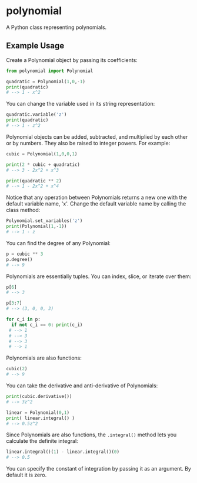 # polynomial
A Python class representing polynomials.

## Example Usage
Create a Polynomial object by passing its coefficients:
```python
from polynomial import Polynomial

quadratic = Polynomial(1,0,-1)
print(quadratic)
# --> 1 - x^2
```

You can change the variable used in its string representation:
```python
quadratic.variable('z')
print(quadratic)
# --> 1 - z^2
```

Polynomial objects can be added, subtracted, and multiplied by each other or by numbers. They also be raised to integer powers. For example:
```python
cubic = Polynomial(1,0,0,1)

print(2 * cubic + quadratic)
# --> 3 - 2x^2 + x^3

print(quadratic ** 2)
# --> 1 - 2x^2 + x^4
```

Notice that any operation between Polynomials returns a new one with the default variable name, 'x'. Change the default variable name by calling the class method:
```python
Polynomial.set_variables('z')
print(Polynomial(1,-1))
# --> 1 - z
```

You can find the degree of any Polynomial:
```python
p = cubic ** 3
p.degree()
# --> 9
```

Polynomials are essentially tuples. You can index, slice, or iterate over them:
```python
p[6]
# --> 3

p[3:7]
# --> (3, 0, 0, 3)

for c_i in p:
  if not c_i == 0: print(c_i)
 # --> 1
 # --> 3
 # --> 3
 # --> 1
```

Polynomials are also functions:
```python
cubic(2)
# --> 9
```

You can take the derivative and anti-derivative of Polynomials:
```python
print(cubic.derivative())
# --> 3z^2

linear = Polynomial(0,1)
print( linear.integral() )
# --> 0.5z^2
```

Since Polynomials are also functions, the `.integral()` method lets you calculate the definite integral:
```python
linear.integral()(1) - linear.integral()(0)
# --> 0.5
```

You can specify the constant of integration by passing it as an argument. By default it is zero.
